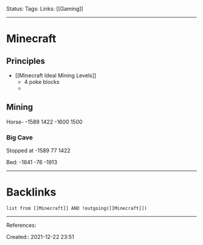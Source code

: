 Status: 
Tags: 
Links: [[Gaming]]
___
# Minecraft
## Principles
- [[Minecraft Ideal Mining Levels]]
	- 4 poke blocks
	- 
## Mining
Horse- -1589 1422
-1600 1500
### Big Cave
Stopped at 
-1589 77 1422

Bed: -1841 -76 -1913
___
# Backlinks
```dataview
list from [[Minecraft]] AND !outgoing([[Minecraft]])
```
___
References:

Created:: 2021-12-22 23:51
